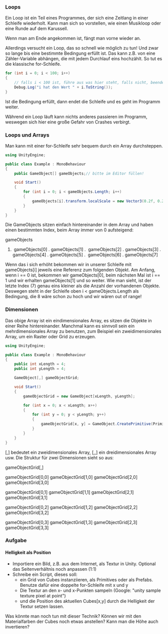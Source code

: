 ### Loops

Ein Loop ist ein Teil eines Programmes, der sich eine Zeitlang in einer Schleife wiederholt.
Kann man sich so vorstellen, wie einen Musikloop oder eine Runde auf dem Karussell. 

Wenn man am Ende angekommen ist, fängt man vorne wieder an.

Allerdings versucht ein Loop, das so schnell wie möglich zu tun! Und zwar so lange bis eine bestimmte Bedingung erfüllt ist.
Das kann z.B. von eine Zähler-Variable abhängen, die mit jedem Durchlauf eins hochzählt. So tut es die klassische for-Schleife. 

```c#
for (int i = 0; i < 100; i++)
{
    // falls i < 100 ist, führe aus was hier steht, falls nicht, beende die Schleife
    Debug.Log("i hat den Wert " + i.ToString());
}

```

Ist die Bedingung erfüllt, dann endet die Schleife und es geht im Programm weiter.

Während ein Loop läuft kann nichts anderes passieren im Programm, weswegen sich hier eine große Gefahr von Crashes verbirgt.

### Loops und Arrays

Man kann mit einer for-Schleife sehr bequem durch ein Array durchsteppen. 

```c#
using UnityEngine;

public class Example : MonoBehaviour
{
    public GameObject[] gameObjects;// bitte im Editor füllen!

    void Start()
    {
        for (int i = 0; i < gameObjects.Length; i++)
        {
            gameObjects[i].transform.localScale = new Vector3(0.2f, 0.2f, 0.2f);
        }
    }
}

```

Die GameObjects sitzen einfach hintereinander in dem Array und haben einen bestimmten Index, beim Array immer von 0 aufsteigend:

gameObjects

1. ​	gameObjects[0]
	. 	gameObjects[1]
	. ​	gameObjects[2]
	. 	gameObjects[3]
	. 	gameObjects[4]
	. 	gameObjects[5]
	. ​	gameObjects[6]
	. ​	gameObjects[7]

Wenn das i sich erhöht bekommen wir in unserer Schleife mit gameObjects[i] jeweils eine Referenz zum folgenden Objekt. Am Anfang, wenn i == 0 ist, bekommen wir gameObjects[0], beim nächsten Mal ist i == 1 und wir erhalten gameObjects[1] und so weiter. Wie man sieht, ist der letzte Index (7) genau eins kleiner als die Anzahl der vorhandenen Objekte. Deswegen steht in der Schleife oben i < gameObjects.Length als Bedingung, die 8 wäre schon zu hoch und wir wären out of range!

### Dimensionen

Das obige Array ist ein eindimensionales Array, es sitzen die Objekte in einer Reihe hintereinander. Manchmal kann es sinnvoll sein ein mehrdimensionales Array zu benutzen, zum Beispiel ein zweidimensionales Array, um ein Raster oder Grid zu erzeugen.

```c#
using UnityEngine;

public class Example : MonoBehaviour
{
    public int xLength = 4;
    public int yLength = 4;

    GameObject[,] gameObjectGrid;

    void Start()
    {
        gameObjectGrid = new GameObject[xLength, yLength];

        for (int x = 0; x < xLength; x++)
        {
            for (int y = 0; y < yLength; y++)
            {
                gameObjectGrid[x, y] = GameObject.CreatePrimitive(PrimitiveType.Cube);
            }
        }
    }
}

```

[,] bedeutet ein zweidimensionales Array, [,,] ein dreidimensionales Array usw.  Die Struktur für zwei Dimensionen sieht so aus:



gameObjectGrid[,]

gameObjectGrid[0,0] gameObjectGrid[1,0] gameObjectGrid[2,0] gameObjectGrid[3,0] 

gameObjectGrid[0,1] gameObjectGrid[1,1] gameObjectGrid[2,1] gameObjectGrid[3,1] 

gameObjectGrid[0,2] gameObjectGrid[1,2] gameObjectGrid[2,2] gameObjectGrid[3,2] 

gameObjectGrid[0,3] gameObjectGrid[1,3] gameObjectGrid[2,3] gameObjectGrid[3,3]

 

### Aufgabe

#### Helligkeit als Position

* Importiere ein Bild, z.B. aus dem Internet, als Textur in Unity. Optional das Seitenverhältnis noch anpassen (1:1)
* Schreibe ein Script, dieses soll:
  * ein Grid von Cubes instanziieren, als Primitives oder als Prefabs. Benutze dafür eine doppelte for-Schleife mit x und y
  * Die Textur an den x- und x-Punkten sampeln (Google: "unity sample texture pixel at point")
  *  und die Position des aktuellen Cubes[x,y] durch die Helligkeit der Textur setzen lassen.

Was könnte man noch tun mit dieser Technik? Können wir mit den Materialfarben der Cubes noch etwas anstellen? Kann man die Höhe auch invertieren?